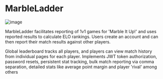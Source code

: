 # MarbleLadder
![image](https://github.com/msi1995/MarbleLadder/assets/63132397/0a7c08c1-3039-4118-817d-bb46b379f1ed)


MarbleLadder facilitates reporting of 1v1 games for 'Marble It Up!' and uses reported results to calculate ELO rankings. Users create an account and can then report their match results against other players.


Global leaderboard tracks all players, and players can view match history from individual pages for each player. Implements JWT token authorization, password resets, persistent stat tracking, bulk match reporting via comma separation, detailed stats like average point margin and player 'rival' among others
